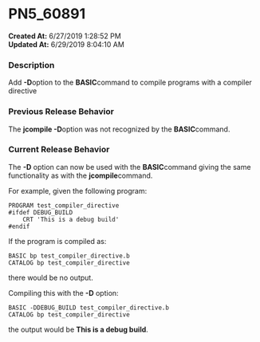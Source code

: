 # PN5_60891

**Created At:** 6/27/2019 1:28:52 PM  
**Updated At:** 6/29/2019 8:04:10 AM  


### Description

Add **-D**option to the **BASIC**command to compile programs with a compiler directive



### Previous Release Behavior

The **jcompile -D**option was not recognized by the **BASIC**command.



### Current Release Behavior

The **-D** option can now be used with the **BASIC**command giving the same functionality as with the **jcompile**command.

For example, given the following program:

```
PROGRAM test_compiler_directive
#ifdef DEBUG_BUILD
    CRT 'This is a debug build'
#endif
```

If the program is compiled as:

```
BASIC bp test_compiler_directive.b
CATALOG bp test_compiler_directive
```

there would be no output.

Compiling this with the **-D** option:

```
BASIC -DDEBUG_BUILD test_compiler_directive.b
CATALOG bp test_compiler_directive
```

the output would be **This is a debug build**.
